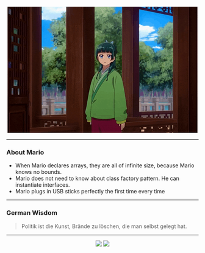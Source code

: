 <p align="center">
  <img src="assets/maomao.gif" />
</p>

---

### About Mario
- When Mario declares arrays, they are all of infinite size, because Mario knows no bounds.
- Mario does not need to know about class factory pattern. He can instantiate interfaces.
- Mario plugs in USB sticks perfectly the first time every time

---

### German Wisdom
> Politik ist die Kunst, Brände zu löschen, die man selbst gelegt hat.

---

<p align="center">
  <a>
    <img height="180em" src="https://github-readme-stats-eight-theta.vercel.app/api?username=Torfkopp&show_icons=true&theme=dark&include_all_commits=true&count_private=true"/>
  </a>
  <a href="https://github.com/Torfkopp?tab=repositories">
    <img height="180em" src="https://github-readme-stats-eight-theta.vercel.app/api/top-langs/?username=torfkopp&layout=compact&theme=dark&langs_count=8&hide=java"/>
  </a>
</p>
